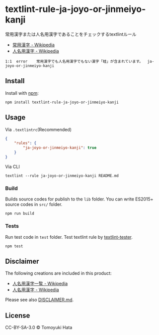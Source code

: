 # textlint-rule-ja-joyo-or-jinmeiyo-kanji

常用漢字または人名用漢字であることをチェックするtextlintルール

- [常用漢字 - Wikipedia](https://ja.wikipedia.org/wiki/%E5%B8%B8%E7%94%A8%E6%BC%A2%E5%AD%97)
- [人名用漢字 - Wikipedia](https://ja.wikipedia.org/wiki/%E4%BA%BA%E5%90%8D%E7%94%A8%E6%BC%A2%E5%AD%97)

```
1:1  error    常用漢字でも人名用漢字でもない漢字「蛙」が含まれています。  ja-joyo-or-jinmeiyo-kanji
```

## Install

Install with [npm](https://www.npmjs.com/):

    npm install textlint-rule-ja-joyo-or-jinmeiyo-kanji

## Usage

Via `.textlintrc`(Recommended)

```json
{
    "rules": {
        "ja-joyo-or-jinmeiyo-kanji": true
    }
}
```

Via CLI

```
textlint --rule ja-joyo-or-jinmeiyo-kanji README.md
```

### Build

Builds source codes for publish to the `lib` folder.
You can write ES2015+ source codes in `src/` folder.

    npm run build

### Tests

Run test code in `test` folder.
Test textlint rule by [textlint-tester](https://github.com/textlint/textlint-tester).

    npm test

## Disclaimer

The following creations are included in this product:

- [人名用漢字一覧 - Wikipedia](https://ja.wikipedia.org/wiki/%E4%BA%BA%E5%90%8D%E7%94%A8%E6%BC%A2%E5%AD%97%E4%B8%80%E8%A6%A7)
- [人名用漢字 - Wikipedia](https://ja.wikipedia.org/wiki/%E4%BA%BA%E5%90%8D%E7%94%A8%E6%BC%A2%E5%AD%97)

Please see also [DISCLAIMER.md](https://github.com/hata6502/textlint-rule-ja-joyo-or-jinmeiyo-kanji/blob/master/DISCLAIMER.md).

## License

CC-BY-SA-3.0 © Tomoyuki Hata
